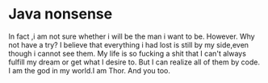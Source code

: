 # Java nonsense 
 In fact ,i am not sure whether i will be the man i want to be. However. Why not have a try? I believe that everything i had lost is still by my side,even though i cannot see them. My life is so fucking a shit that I can't always fulfill my dream or get what I desire to. But I can realize all of them by code. I am the god in my world.I am Thor. And you too.
